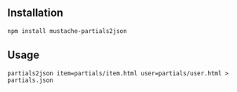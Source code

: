Installation
------------

	npm install mustache-partials2json

Usage
-----

	partials2json item=partials/item.html user=partials/user.html > partials.json
